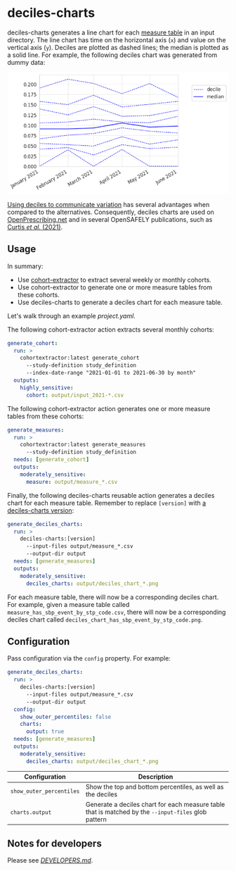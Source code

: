 # deciles-charts

deciles-charts generates a line chart for each [measure table][1] in an input directory.
The line chart has time on the horizontal axis (`x`) and value on the vertical axis (`y`).
Deciles are plotted as dashed lines;
the median is plotted as a solid line.
For example, the following deciles chart was generated from dummy data:

![A deciles chart generated from dummy data](img/deciles_chart_has_sbp_event_by_stp_code.png)

[Using deciles to communicate variation][2] has several advantages when compared to the alternatives.
Consequently, deciles charts are used on [OpenPrescribing.net][]
and in several OpenSAFELY publications, such as [Curtis _et al._ (2021)][3].

## Usage

In summary:

* Use [cohort-extractor][] to extract several weekly or monthly cohorts.
* Use cohort-extractor to generate one or more measure tables from these cohorts.
* Use deciles-charts to generate a deciles chart for each measure table.

Let's walk through an example _project.yaml_.

The following cohort-extractor action extracts several monthly cohorts:

```yaml
generate_cohort:
  run: >
    cohortextractor:latest generate_cohort
      --study-definition study_definition
      --index-date-range "2021-01-01 to 2021-06-30 by month"
  outputs:
    highly_sensitive:
      cohort: output/input_2021-*.csv
```

The following cohort-extractor action generates one or more measure tables from these cohorts:

```yaml
generate_measures:
  run: >
    cohortextractor:latest generate_measures
      --study-definition study_definition
  needs: [generate_cohort]
  outputs:
    moderately_sensitive:
      measure: output/measure_*.csv
```

Finally, the following deciles-charts reusable action generates a deciles chart for each measure table.
Remember to replace `[version]` with [a deciles-charts version][4]:

```yaml
generate_deciles_charts:
  run: >
    deciles-charts:[version]
      --input-files output/measure_*.csv
      --output-dir output
  needs: [generate_measures]
  outputs:
    moderately_sensitive:
      deciles_charts: output/deciles_chart_*.png
```

For each measure table, there will now be a corresponding deciles chart.
For example, given a measure table called `measure_has_sbp_event_by_stp_code.csv`,
there will now be a corresponding deciles chart called `deciles_chart_has_sbp_event_by_stp_code.png`.

## Configuration

Pass configuration via the `config` property.
For example:

```yaml
generate_deciles_charts:
  run: >
    deciles-charts:[version]
      --input-files output/measure_*.csv
      --output-dir output
  config:
    show_outer_percentiles: false
    charts:
      output: true
  needs: [generate_measures]
  outputs:
    moderately_sensitive:
      deciles_charts: output/deciles_chart_*.png
```

| Configuration            | Description                                                                                         |
| ------------------------ | --------------------------------------------------------------------------------------------------- |
| `show_outer_percentiles` | Show the top and bottom percentiles, as well as the deciles                                         |
| `charts.output`          | Generate a deciles chart for each measure table that is matched by the `--input-files` glob pattern |

## Notes for developers

Please see [_DEVELOPERS.md_](DEVELOPERS.md).

[1]: https://docs.opensafely.org/measures/
[2]: https://www.thedatalab.org/blog/2019/04/communicating-variation-in-prescribing-why-we-use-deciles/
[3]: https://www.opensafely.org/research/2021/service-restoration-observatory-1/
[4]: https://github.com/opensafely-actions/deciles-charts/tags
[cohort-extractor]: https://docs.opensafely.org/actions-cohortextractor/
[OpenPrescribing.net]: https://openprescribing.net/

